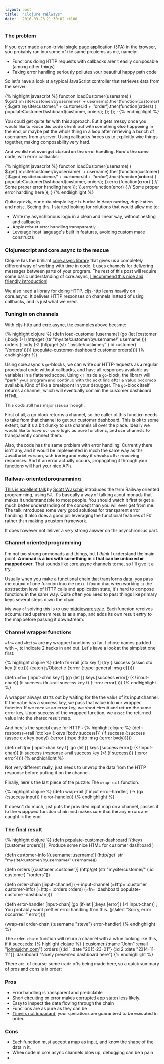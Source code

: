 ```yaml
---
layout: post
title:  "Clojure railways"
date:   2016-03-23 21:30:02 +0100
---
```


### The problem

If you ever made a non-trivial single page application (SPA) in the browser, you probably ran into some of the same problems as me, namely:

* Functions doing HTTP requests with callbacks aren't easily composable (among other things)
* Taking error handling seriously pollutes your beautiful happy path code

So let's have a look at a typical JavaScript controller that retrieves data from the server:

{% highlight javascript %}
function loadCustomer(username) {
  $.get('mysite/customer/byusername/' + username).then(function(customer) {
    $.get('mysite/customer/' + customer.id + '/order').then(function(orders) {
        populateCustomerDashboard(customer, orders);
    });
  });
}
{% endhighlight %}

You could get quite far with this approach. But it gets messy once you would like to reuse this code chunk but with something else happening in the end, or maybe put the whole thing in a loop after retrieving a bunch of usernames from a server. Using callbacks forces us to explicitly wire things together, making composability very hard.

And we did not even get started on the error handling. Here's the same code, with error callbacks:

{% highlight javascript %}
function loadCustomer(username) {
  $.get('mysite/customer/byusername/' + username).then(function(customer) {
    $.get('mysite/customer/' + customer.id + '/order').then(function(orders) {
        populateCustomerDashboard(customer, orders);
    }).error(function(error) {
          // Some proper error handling here
        });
  }).error(function(error) {
    // Some proper error handling here
  });
}
{% endhighlight %}

Quite quickly, our quite simple logic is buried in deep nesting, duplication and noise. Seeing this, I started looking for solutions that would allow me to:

* Write my asynchronous logic in a clean and linear way, without nesting and callbacks
* Apply robust error handling transparently
* Leverage host language's built in features, avoiding custom made constructs

### Clojurescript and core.async to the rescue

Clojure has the brilliant [core.async library][core-async] that gives us a completely different way of working with time in code. It uses channels for delivering messages between parts of your program. The rest of this post will require some basic understanding of core.async, [I recommend this nice and friendly introduction!][async-intro]

We also need a library for doing HTTP. [cljs-http] leans heavily on core.async. It delivers HTTP responses on channels instead of using callbacks, and is just what we need.

### Tuning in on channels

With cljs-http and core.async, the examples above become:

{% highlight clojure %}
(defn load-customer [username]
  (go
    (let [customer (:body (<! (http/get (str "mysite/customer/byusername/" username))))
          orders (:body (<! (http/get (str "mysite/customer/" (:id customer) "/orders"))))]
      (populate-customer-dashboard customer orders))))
{% endhighlight %}

Using core.async's `go`-blocks, we can write our HTTP-requests as a regular procedural code without callbacks, and have all responses available as variables in a flattened scope. 
Using `<!` inside a `go`-block, the library will "park" your program and continue with the next line after a value becomes available. Kind of like a breakpoint in your debugger. 
The `go`-block itself returns a channel, which will eventually contain the customer dashboard HTML.

This code still has major issues though.

First of all, a go block returns a channel, so the caller of this function needs to take from that channel to get our customer dashboard. 
This is ok to some extent, but it's a bit clunky to use channels all over the place. 
Ideally we would like to have our core logic as pure functions, and use channels to transparently connect them.

Also, the code has the same problem with error handling. Currently there isn't any, and it would be implemented in much the same way as the JavaScript version, with boring and noisy if-checks after receiving responses. 
And if an error actually occurs, propagating it through your functions will hurt your nice APIs.

### Railway-oriented programming

[This is excellent talk][rop-talk] by [Scott Wlaschin][scottw-twitter] introduces the term Railway oriented programming, using F#. 
It's basically a way of talking about monads that makes it understandable to most people. 
You should watch it first to get a much better understanding of the concept than you will ever get from me. 
The talk introduces some very good solutions for transparent error handling. 
It also does a good job leveraging the functional features of F# rather than making a custom framework.

It does however not deliver a very strong answer on the asynchronous part.

### Channel oriented programming

I'm not too strong on monads and things, but I *think* I understand the main point: **A monad is a box with something in it that can be unboxed or mapped over**.
That sounds like core.async channels to me, so I'll give it a try. 

Usually when you make a functional chain that transforms data, you pass the output of one function into the next. 
I found that when working at the abstraction level of HTTP calls and application state, it's hard to compose functions in the same way. 
Quite often you need to pass things like primary keys several steps down the chain.

My way of solving this is to use [middleware style][middleware-style]. 
Each function receives accumulated upstream results as a map, and adds its own result entry to the map before passing it downstream.

### Channel wrapper functions

`=fn=` and `=http=` are my wrapper functions so far. I chose names padded with `=`, to indicate 2 tracks in and out. Let's have a look at the simplest one first:

{% highlight clojure %}
(defn fn->rail [ctx key f]
  (try
    {:success (assoc ctx key (f ctx))}
    (catch js/Object e
      {:error {:type :general :msg e}})))

(defn =fn= [input-chan key f]
  (go
    (let [{:keys [success error]} (<! input-chan)]
      (if success
        (fn->rail success key f)
        {:error error}))))
{% endhighlight %}

A wrapper always starts out by waiting for the the value of its input channel. If the value has a success key, we pass that value into our wrapped function. If we receive an error key, we short circuit and return the same error key. Upon success of the wrapped function, we `assoc` the returned value into the shared result map.

And here's the special case for HTTP::
{% highlight clojure %}
(defn response->rail [ctx key {:keys [body success]}]
  (if success
    {:success (assoc ctx key body)}
    {:error {:type :http :msg (:error body)}}))

(defn =http= [input-chan key f]
  (go
    (let [{:keys [success error]} (<! input-chan)]
      (if success
        (response->rail success key (<! (f success)))
        {:error error}))))
{% endhighlight %}

Not very different really, just needs to unwrap the data from the HTTP response before putting it on the channel.

Finally, here's the last piece of the puzzle: The `wrap-rail` function.

{% highlight clojure %}
(defn wrap-rail [f input error-handler]
  (-> (go {:success input})
      f
      error-handler))
{% endhighlight %}

It doesn't do much, just puts the provided input map on a channel, passes it to the wrappped function chain and makes sure that the any errors are caught in the end.
 
### The final result

{% highlight clojure %}
(defn populate-customer-dashboard [{:keys [customer orders]}]
  ; Produce some nice HTML for customer dashboard
  )

(defn customer-info [{username :username}]
  (http/get (str "mysite/customer/byusername/" username)))

(defn orders [{customer :customer}]
  (http/get (str "mysite/customer/" (:id customer) "/orders")))

(defn order-chain [input-channel]
  (-> input-channel
      (=http= :customer customer-info)
      (=http= :orders orders)
      (=fn= :dashboard populate-customer-dashboard)))
      
(defn error-handler [input-chan]
  (go
    (if-let [{:keys [error]} (<! input-chan)]
        ; You probably want prettier error handling than this.
        (js/alert "Sorry, error occurred: " error))))
      

(wrap-rail order-chain {:username "steve"} error-handler)
{% endhighlight %}

The `order-chain` function will  return a channel with a value looking like this, if it succeeds:
{% highlight clojure %}
{:customer  {:name "John" :email "john@john.com"}
 :orders    [{:id 1 :date "2015-23-01"} {:id 2 :date "2014-11-11"}]
 :dashboard "<html>Nicely presented dashboard here<html>"}
{% endhighlight %}

There are, of course, some trade offs being made here, so a quick summary of pros and cons is in order:

### Pros

* Error handling is transparent and predictable
* Short circuiting on error makes corrupted app states less likely.
* Easy to inspect the data flowing through the chain
* Functions are as pure as they can be
* [Time is not important][time], your operations are guaranteed to be executed in order.

### Cons

* Each function must accept a map as input, and know the shape of the data in it.
* When code in core.async channels blow up, debugging can be a pain
* 

[time]: https://www.youtube.com/watch?v=mtlTHmM1u10
[middleware-style]: http://clojure-doc.org/articles/cookbooks/middleware.html
[core-async]: http://coreasync.com
[async-intro]: http:fake
[cljs-http]: http:fake
[rop-talk]: https://fsharpforfunandprofit.com/rop/
[scottw-twitter]: https://twitter.com/scottwlaschin